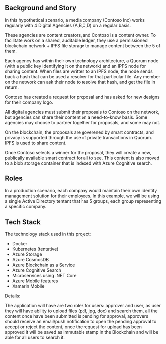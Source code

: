 ## Background and Story

In this hypothetical scenario, a media company (Contoso Inc) works regularly with 4 Digital Agencies (A,B,C,D) on a regular basis. 

These agencies are content creators, and Contoso is a content owner. To facilitate work on a shared, auditable ledger, they use a permissioned blockchain network + IPFS file storage to manage content between the 5 of them. 

Each agency has within their own technology architecture, a Quorum node (with a public key identifying it on the network) and an IPFS node for sharing content. When files are written to an IPFS node, the node sends back a hash that can be used a resolver for that particular file. Any member on the network can ask their node to resolve that hash, and get the file in return. 

Contoso has created a request for proposal and has asked for new designs for their company logo. 

All digital agencies must submit their proposals to Contoso on the network, but agencies can share their content on a need-to-know basis. Some agencies may choose to partner together for proposals, and some may not. 

On the blockchain, the proposals are goverened by smart contracts, and privacy is supported through the use of private transactions in Quorum. IPFS is used to share content. 

Once Contoso selects a winner for the proposal, they will create a new, publically available smart contract for all to see. This content is also moved to a blob storage container that is indexed with Azure Cognitive search. 

## Roles

In a production scenario, each company would maintain
their own identity management solution for their employees. In this example, we will be using a single Active Directory tentant that has 5 groups, each group representing a specific company. 

## Tech Stack

The technology stack used in this project:

- Docker
- Kubernetes (tentative)
- Azure Storage
- Azure CosmosDB
- Azure Blockchain as a Service
- Azure Cognitive Search
- Microservices using .NET Core
- Azure Mobile features
- Xamarin Mobile

Details:

The application will have are two roles for users: approver and user, as user they will have ability to upload files (pdf, jpg, doc) and search them, all the content once have been submitted is pending for approval, approvers should receive an email/push notification to open the pending approval to accept or reject the content, once the request for upload has been approved it will be saved as immutable stamp in the Blockchain and will be able for all users to search it.
